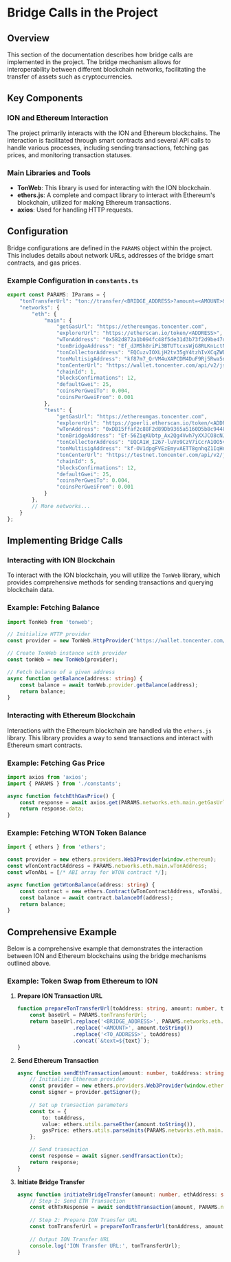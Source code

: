 # Bridge Calls in the Project

## Overview

This section of the documentation describes how bridge calls are implemented in the project. The bridge mechanism allows for interoperability between different blockchain networks, facilitating the transfer of assets such as cryptocurrencies.

## Key Components

### ION and Ethereum Interaction

The project primarily interacts with the ION and Ethereum blockchains. The interaction is facilitated through smart contracts and several API calls to handle various processes, including sending transactions, fetching gas prices, and monitoring transaction statuses.

### Main Libraries and Tools

- **TonWeb**: This library is used for interacting with the ION blockchain.
- **ethers.js**: A complete and compact library to interact with Ethereum's blockchain, utilized for making Ethereum transactions.
- **axios**: Used for handling HTTP requests.

## Configuration

Bridge configurations are defined in the `PARAMS` object within the project. This includes details about network URLs, addresses of the bridge smart contracts, and gas prices.

### Example Configuration in `constants.ts`

```typescript
export const PARAMS: IParams = {
    "tonTransferUrl": "ton://transfer/<BRIDGE_ADDRESS>?amount=<AMOUNT>&text=swapTo%23<TO_ADDRESS>",
    "networks": {
        "eth": {
            "main": {
                "getGasUrl": "https://ethereumgas.toncenter.com",
                "explorerUrl": "https://etherscan.io/token/<ADDRESS>",
                "wTonAddress": "0x582d872a1b094fc48f5de31d3b73f2d9be47def1",
                "tonBridgeAddress": "Ef_dJMSh8riPi3BTUTtcxsWjG8RLKnLctNjAM4rw8NN-xWdr",
                "tonCollectorAddress": "EQCuzvIOXLjH2tv35gY4tzhIvXCqZWDuK9kUhFGXKLImgxT5",
                "tonMultisigAddress": "kf87m7_QrVM4uXAPCDM4DuF9Rj5Rwa5nHubwiQG96JmyAo-S",
                "tonCenterUrl": "https://wallet.toncenter.com/api/v2/jsonRPC",
                "chainId": 1,
                "blocksConfirmations": 12,
                "defaultGwei": 25,
                "coinsPerGweiTo": 0.004,
                "coinsPerGweiFrom": 0.001
            },
            "test": {
                "getGasUrl": "https://ethereumgas.toncenter.com",
                "explorerUrl": "https://goerli.etherscan.io/token/<ADDRESS>",
                "wTonAddress": "0xDB15ffaf2c88F2d89Db9365a5160D5b8c9448Ea6",
                "tonBridgeAddress": "Ef-56ZiqKUbtp_Ax2Qg4Vwh7yXXJCO8cNJAb229J6XXe4-aC",
                "tonCollectorAddress": "EQCA1W_I267-luVo9CzV7iCcrA1OO5vVeXD0QHACvBn1jIVU",
                "tonMultisigAddress": "kf-OV1dpgFVEzEmyvAETT8gnhqZ1IqHn8RzT6dmEmvnze-9n",
                "tonCenterUrl": "https://testnet.toncenter.com/api/v2/jsonRPC",
                "chainId": 5,
                "blocksConfirmations": 12,
                "defaultGwei": 25,
                "coinsPerGweiTo": 0.004,
                "coinsPerGweiFrom": 0.001
            }
        },
        // More networks...
    }
};
```

## Implementing Bridge Calls

### Interacting with ION Blockchain

To interact with the ION blockchain, you will utilize the `TonWeb` library, which provides comprehensive methods for sending transactions and querying blockchain data.

### Example: Fetching Balance

```typescript
import TonWeb from 'tonweb';

// Initialize HTTP provider
const provider = new TonWeb.HttpProvider('https://wallet.toncenter.com/api/v2/jsonRPC');

// Create TonWeb instance with provider
const tonWeb = new TonWeb(provider);

// Fetch balance of a given address
async function getBalance(address: string) {
    const balance = await tonWeb.provider.getBalance(address);
    return balance;
}
```

### Interacting with Ethereum Blockchain

Interactions with the Ethereum blockchain are handled via the `ethers.js` library. This library provides a way to send transactions and interact with Ethereum smart contracts.

### Example: Fetching Gas Price

```typescript
import axios from 'axios';
import { PARAMS } from './constants';

async function fetchEthGasPrice() {
    const response = await axios.get(PARAMS.networks.eth.main.getGasUrl);
    return response.data;
}
```

### Example: Fetching WTON Token Balance

```typescript
import { ethers } from 'ethers';

const provider = new ethers.providers.Web3Provider(window.ethereum);
const wTonContractAddress = PARAMS.networks.eth.main.wTonAddress;
const wTonAbi = [/* ABI array for WTON contract */];

async function getWtonBalance(address: string) {
    const contract = new ethers.Contract(wTonContractAddress, wTonAbi, provider);
    const balance = await contract.balanceOf(address);
    return balance;
}
```

## Comprehensive Example

Below is a comprehensive example that demonstrates the interaction between ION and Ethereum blockchains using the bridge mechanisms outlined above.

### Example: Token Swap from Ethereum to ION

1. **Prepare ION Transaction URL**

    ```typescript
    function prepareTonTransferUrl(toAddress: string, amount: number, text: string): string {
        const baseUrl = PARAMS.tonTransferUrl;
        return baseUrl.replace('<BRIDGE_ADDRESS>', PARAMS.networks.eth.main.tonBridgeAddress)
                      .replace('<AMOUNT>', amount.toString())
                      .replace('<TO_ADDRESS>', toAddress)
                      .concat(`&text=${text}`);
    }
    ```

2. **Send Ethereum Transaction**

    ```typescript
    async function sendEthTransaction(amount: number, toAddress: string) {
        // Initialize Ethereum provider
        const provider = new ethers.providers.Web3Provider(window.ethereum);
        const signer = provider.getSigner();
        
        // Set up transaction parameters
        const tx = {
            to: toAddress,
            value: ethers.utils.parseEther(amount.toString()),
            gasPrice: ethers.utils.parseUnits(PARAMS.networks.eth.main.defaultGwei.toString(), 'gwei')
        };

        // Send transaction
        const response = await signer.sendTransaction(tx);
        return response;
    }
    ```

3. **Initiate Bridge Transfer**

    ```typescript
    async function initiateBridgeTransfer(amount: number, ethAddress: string, tonAddress: string) {
        // Step 1: Send ETH Transaction
        const ethTxResponse = await sendEthTransaction(amount, PARAMS.networks.eth.main.tonCollectorAddress);
        
        // Step 2: Prepare ION Transfer URL
        const tonTransferUrl = prepareTonTransferUrl(tonAddress, amount, `swapTo#${ethAddress}`);
        
        // Output ION Transfer URL
        console.log('ION Transfer URL:', tonTransferUrl);
    }
    ```

